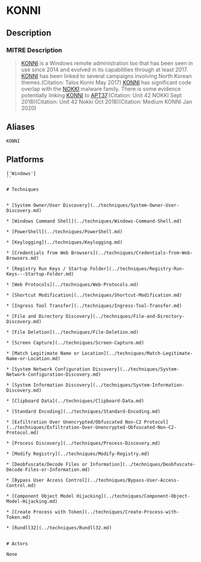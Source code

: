 
# KONNI

## Description

### MITRE Description

> [KONNI](https://attack.mitre.org/software/S0356) is a Windows remote administration too that has been seen in use since 2014 and evolved in its capabilities through at least 2017. [KONNI](https://attack.mitre.org/software/S0356) has been linked to several campaigns involving North Korean themes.(Citation: Talos Konni May 2017) [KONNI](https://attack.mitre.org/software/S0356) has significant code overlap with the [NOKKI](https://attack.mitre.org/software/S0353) malware family. There is some evidence potentially linking [KONNI](https://attack.mitre.org/software/S0356) to [APT37](https://attack.mitre.org/groups/G0067).(Citation: Unit 42 NOKKI Sept 2018)(Citation: Unit 42 Nokki Oct 2018)(Citation: Medium KONNI Jan 2020)

## Aliases

```
KONNI
```

## Platforms

```
['Windows']
``

# Techniques


* [System Owner/User Discovery](../techniques/System-Owner-User-Discovery.md)

* [Windows Command Shell](../techniques/Windows-Command-Shell.md)
    
* [PowerShell](../techniques/PowerShell.md)
    
* [Keylogging](../techniques/Keylogging.md)
    
* [Credentials from Web Browsers](../techniques/Credentials-from-Web-Browsers.md)
    
* [Registry Run Keys / Startup Folder](../techniques/Registry-Run-Keys---Startup-Folder.md)
    
* [Web Protocols](../techniques/Web-Protocols.md)
    
* [Shortcut Modification](../techniques/Shortcut-Modification.md)
    
* [Ingress Tool Transfer](../techniques/Ingress-Tool-Transfer.md)
    
* [File and Directory Discovery](../techniques/File-and-Directory-Discovery.md)
    
* [File Deletion](../techniques/File-Deletion.md)
    
* [Screen Capture](../techniques/Screen-Capture.md)
    
* [Match Legitimate Name or Location](../techniques/Match-Legitimate-Name-or-Location.md)
    
* [System Network Configuration Discovery](../techniques/System-Network-Configuration-Discovery.md)
    
* [System Information Discovery](../techniques/System-Information-Discovery.md)
    
* [Clipboard Data](../techniques/Clipboard-Data.md)
    
* [Standard Encoding](../techniques/Standard-Encoding.md)
    
* [Exfiltration Over Unencrypted/Obfuscated Non-C2 Protocol](../techniques/Exfiltration-Over-Unencrypted-Obfuscated-Non-C2-Protocol.md)
    
* [Process Discovery](../techniques/Process-Discovery.md)
    
* [Modify Registry](../techniques/Modify-Registry.md)
    
* [Deobfuscate/Decode Files or Information](../techniques/Deobfuscate-Decode-Files-or-Information.md)
    
* [Bypass User Access Control](../techniques/Bypass-User-Access-Control.md)
    
* [Component Object Model Hijacking](../techniques/Component-Object-Model-Hijacking.md)
    
* [Create Process with Token](../techniques/Create-Process-with-Token.md)
    
* [Rundll32](../techniques/Rundll32.md)
    

# Actors

None
